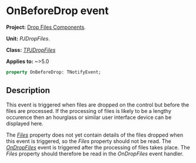 # OnBeforeDrop event

**Project:** [Drop Files Components](../API.md).

**Unit:** _PJDropFiles_.

**Class:** _[TPJDropFiles](./TPJDropFiles.md)_

**Applies to:** ~>5.0

```pascal
property OnBeforeDrop: TNotifyEvent;
```

## Description

This event is triggered when files are dropped on the control but before the files are processed. If the processing of files is likely to be a lengthy occurence then an hourglass or similar user interface device can be displayed here.

The _[Files](./TPJDropFiles-Files.md)_ property does not yet contain details of the files dropped when this event is triggered, so the _Files_ property should not be read. The _[OnDropFiles](./TPJDropFiles-OnDropFiles.md)_ event is triggered after the processing of files takes place. The _Files_ property should therefore be read in the _OnDropFiles_ event handler.
